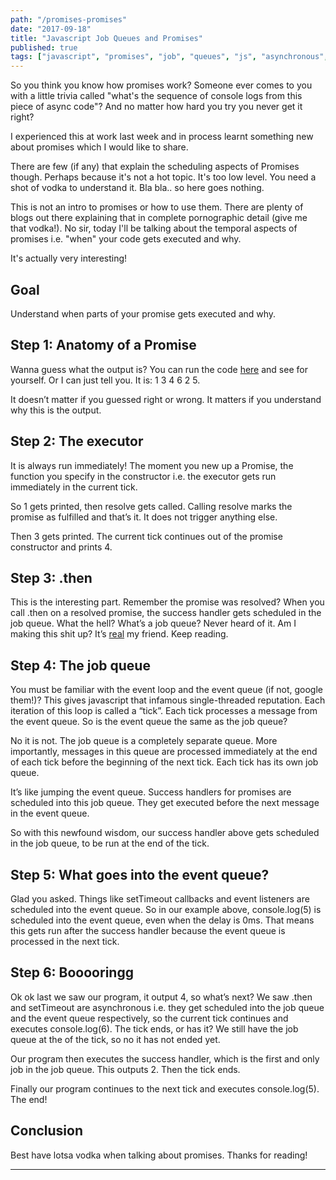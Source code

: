 ```yaml
---
path: "/promises-promises"
date: "2017-09-18"
title: "Javascript Job Queues and Promises"
published: true
tags: ["javascript", "promises", "job", "queues", "js", "asynchronous", "event", "loop"]
---
```

So you think you know how promises work? Someone ever comes to you
with a little trivia called "what's the sequence of console logs from this
piece of async code"? And no matter how hard you try you never get
it right?

I experienced this at work last week and in process learnt something new about
promises which I would like to share.

There are few (if any) that explain the scheduling aspects of Promises though.
Perhaps because it's not a hot topic. It's too low level. You need a
shot of vodka to understand it. Bla bla.. so here goes nothing.

This is not an intro to promises or how to use them. There are plenty
of blogs out there explaining that in complete pornographic detail (give me
that vodka!). No sir, today I'll be talking about the temporal aspects
of promises i.e. "when" your code gets executed and why.

It's actually very interesting!

## Goal
Understand when parts of your promise gets executed and why.

## Step 1: Anatomy of a Promise
<script src="https://gist.github.com/yusinto/28295371fc7613f66fab39f0c7435c54.js"></script>

Wanna guess what the output is? You can run the code [here](https://repl.it/repls/WelloffSeveralPlatypus)
and see for yourself. Or I can just tell you. It is: 1 3 4 6 2 5.

It doesn’t matter if you guessed right or wrong. It matters if you understand why this is the output.

## Step 2: The executor
It is always run immediately! The moment you new up a Promise, the function
you specify in the constructor i.e. the executor gets run immediately in the current tick.

So 1 gets printed, then resolve gets called. Calling resolve marks the promise as
fulfilled and that’s it. It does not trigger anything else.

Then 3 gets printed. The current tick continues out of the promise constructor and prints 4.


## Step 3: .then
This is the interesting part. Remember the promise was resolved? When you
call .then on a resolved promise, the success handler gets scheduled in
the job queue. What the hell? What’s a job queue? Never heard of it. Am
I making this shit up? It’s [real](https://www.ecma-international.org/ecma-262/6.0/#sec-jobs-and-job-queues)
my friend. Keep reading.

## Step 4: The job queue
You must be familiar with the event loop and the event queue (if not, google them!)?
This gives javascript that infamous single-threaded reputation. Each iteration
of this loop is called a “tick”. Each tick processes a message from the event queue.
So is the event queue the same as the job queue?

No it is not. The job queue is a completely separate queue. More importantly,
messages in this queue are processed immediately at the end of each tick
before the beginning of the next tick. Each tick has its own job queue.

It’s like jumping the event queue. Success handlers for promises are
scheduled into this job queue. They get executed before the next message
in the event queue.

So with this newfound wisdom, our success handler above gets scheduled
in the job queue, to be run at the end of the tick.

## Step 5: What goes into the event queue?

Glad you asked. Things like setTimeout callbacks and event listeners are
scheduled into the event queue. So in our example above, console.log(5)
is scheduled into the event queue, even when the delay is 0ms. That means
this gets run after the success handler because the event queue is processed
in the next tick.

## Step 6: Booooringg

Ok ok last we saw our program, it output 4, so what’s next? We saw .then
and setTimeout are asynchronous i.e. they get scheduled into the job queue
and the event queue respectively, so the current tick continues and executes
console.log(6). The tick ends, or has it? We still have the job queue at
the of the tick, so no it has not ended yet.

Our program then executes the success handler, which is the first and only
job in the job queue. This outputs 2. Then the tick ends.

Finally our program continues to the next tick and executes console.log(5).
The end!

## Conclusion

Best have lotsa vodka when talking about promises. Thanks for reading!

---------------------------------------------------------------------------------------
